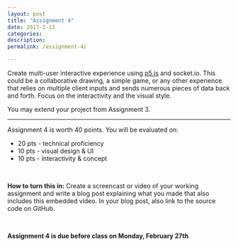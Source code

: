 ```yaml
---
layout: post
title: "Assignment 4"
date: 2017-2-13
categories:
description: 
permalink: /assignment-4/

---
```


Create multi-user interactive experience using [p5.js](http://p5js.org/) and socket.io. This could be a collaborative drawing, a simple game, or any other experience that relies on multiple client inputs and sends numerous pieces of data back and forth. Focus on the interactivity and the visual style. 

You may extend your project from Assignment 3.

<hr>

Assignment 4 is worth 40 points. You will be evaluated on: 

+ 20 pts - technical proficiency<br>
+ 10 pts - visual design & UI<br>
+ 10 pts - interactivity & concept

<br>

**How to turn this in:** Create a screencast or video of your working assignment and write a blog post explaining what you made that also includes this embedded video. In your blog post, also link to the source code on GitHub.

<br>

**Assignment 4 is due before class on Monday, February 27th** 